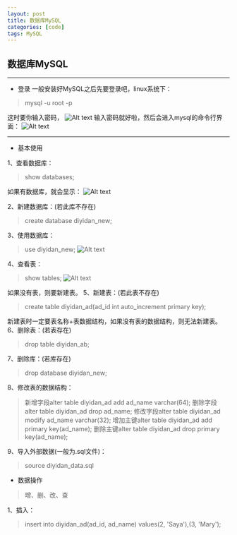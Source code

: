 ```yaml
---
layout: post
title: 数据库MySQL
categories: [code]
tags: MySQL
---
```


## 数据库MySQL

---
- 登录
一般安装好MySQL之后先要登录吧，linux系统下：
> mysql -u root -p

这时要你输入密码，
![Alt text](./1501582228521.png)
输入密码就好啦，然后会进入mysql的命令行界面：
![Alt text](./1501582260430.png)

---
- 基本使用

1、查看数据库：
> show databases;

如果有数据库，就会显示：
![Alt text](./1501582336095.png)

2、新建数据库：(若此库不存在)
> create database diyidan_new;

3、使用数据库：
> use diyidan_new;
![Alt text](./1501582550656.png)

4、查看表：
> show tables;
![Alt text](./1501582583669.png)

如果没有表，则要新建表。
5、新建表：(若此表不存在)
> create table diyidan_ad(ad_id int auto_increment primary key);

新建表时一定要表名称+表数据结构，如果没有表的数据结构，则无法新建表。
6、删除表：(若表存在)
> drop table diyidan_ab;

7、删除库：(若库存在)
> drop database diyidan_new;

8、修改表的数据结构：
> 新增字段alter table diyidan_ad add ad_name varchar(64);
删除字段alter table diyidan_ad drop ad_name;
修改字段alter table diyidan_ad modify ad_name varchar(32);
增加主键alter table diyidan_ad add primary key(ad_name);
删除主键alter table diyidan_ad drop primary key(ad_name);

9、导入外部数据(一般为.sql文件)：
> source diyidan_data.sql

- 数据操作

> 增、删、改、查

1、插入：
> insert into diyidan_ad(ad_id, ad_name) values(2, 'Saya'),(3, 'Mary');
